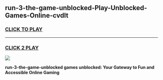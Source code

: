 
## run-3-the-game-unblocked-Play-Unblocked-Games-Online-cvdlt
<h3>
<a href="https://premium76.site?title=run-3-the-game-unblocked&ref=24A">CLICK TO PLAY</a></h3>
<hr>

<h3>
<a href="https://premium76.site?title=run-3-the-game-unblocked&ref=24A">CLICK 2 PLAY</a>
  
</h3>

<a href="https://premium76.site?title=run-3-the-game-unblocked&ref=24A"><img src="https://clearcache.store/games.png"></a>


**run-3-the-game-unblocked games unblocked: Your Gateway to Fun and Accessible Online Gaming**
